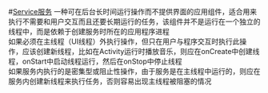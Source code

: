 #[Service服务](https://developer.android.google.cn/guide/components/services)
一种可在后台长时间运行操作而不提供界面的应用组件，适合用来执行不需要和用户交互而且还要长期运行的任务，该组件并不是运行在一个独立的线程中，而是依赖于创建服务时所在的应用程序进程       
如果必须在主线程（UI线程）外执行操作，但只在用户与程序交互时执行此操作，应该创建新线程，比如在Activity运行时播放音乐，则应在onCreate中创建线程，onStart中启动线程运行，然后在onStop中停止线程       
如果服务内执行的是密集型或阻止性操作，由于服务是在主线程中运行的，则应在服务内创建新线程来执行任务，否则容易出现主线程被阻塞的情况